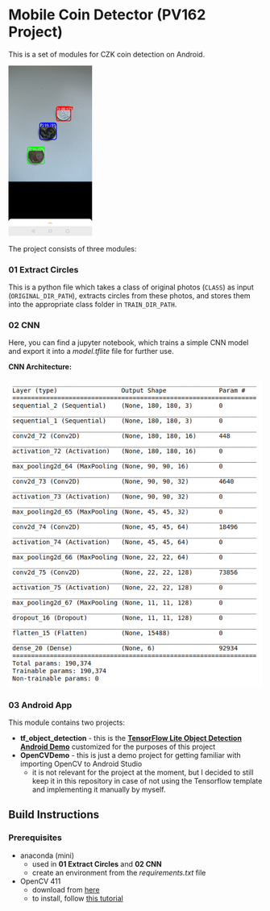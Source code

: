 # Mobile Coin Detector (PV162 Project)

This is a set of modules for CZK coin detection on Android.

<img src="./Screenshots/Android_screenshot_1.jpg" alt="Android_screenshot_1" style="zoom: 33%;" />

The project consists of three modules:

### 01 Extract Circles

This is a python file which takes a class of original photos (`CLASS`) as input (`ORIGINAL_DIR_PATH`), extracts circles from these photos, and stores them into the appropriate class folder in `TRAIN_DIR_PATH`.

### 02 CNN

Here, you can find a jupyter notebook, which trains a simple CNN model and export it into a *model.tflite* file for further use.

**CNN Architecture:**

#### ![CNN_architecture](./Screenshots/CNN_architecture.png)



### 03 Android App

This module contains two projects:

- **tf_object_detection** - this is the [**TensorFlow Lite Object Detection Android Demo**](https://github.com/tensorflow/examples/tree/master/lite/examples/object_detection/android) customized for the purposes of this project
- **OpenCVDemo** - this is just a demo project for getting familiar with importing OpenCV to Android Studio
  - it is not relevant for the project at the moment, but I decided to still keep it in this repository in case of not using the Tensorflow template and implementing it manually by myself.

## Build Instructions

### Prerequisites

- anaconda (mini)
  - used in **01 Extract Circles** and **02 CNN**
  - create an environment from the *requirements.txt* file
- OpenCV 411
  - download from [here](https://sourceforge.net/projects/opencvlibrary/files/4.1.1/)
  - to install, follow [this tutorial](https://android.jlelse.eu/a-beginners-guide-to-setting-up-opencv-android-library-on-android-studio-19794e220f3c)
